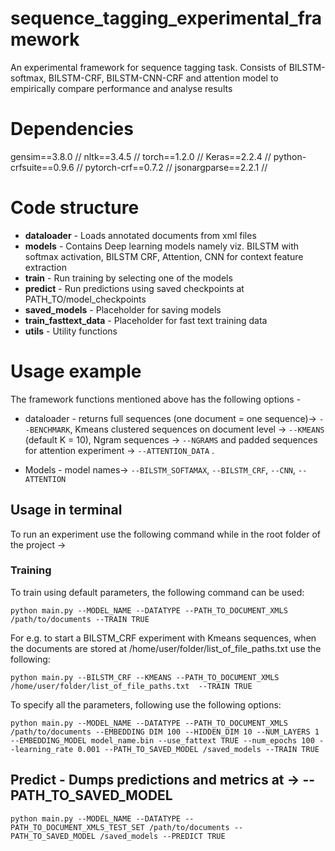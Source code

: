# sequence_tagging_experimental_framework
An experimental framework for sequence tagging task. Consists of BILSTM-softmax, BILSTM-CRF, BILSTM-CNN-CRF and attention model to empirically compare performance and analyse results

# Dependencies
gensim==3.8.0 //
nltk==3.4.5 //
torch==1.2.0 //
Keras==2.2.4 //
python-crfsuite==0.9.6 //
pytorch-crf==0.7.2 //
jsonargparse==2.2.1 //


# Code structure

* **dataloader** - Loads annotated documents from xml files
* **models**  - Contains Deep learning models namely viz. BILSTM with softmax activation, BILSTM CRF, Attention, CNN for context feature extraction
* **train**  - Run training by selecting one of the models
* **predict** -  Run predictions using saved checkpoints at PATH_TO/model_checkpoints 
* **saved_models**  - Placeholder for saving models
* **train_fasttext_data**  - Placeholder for fast text training data
* **utils**  - Utility functions 




# Usage example

The framework functions mentioned above has the following options - 
* dataloader - returns full sequences (one document = one sequence)-> `--BENCHMARK`, Kmeans clustered sequences on document level -> `--KMEANS` (default K = 10), Ngram sequences -> `--NGRAMS` and padded sequences for attention experiment -> `--ATTENTION_DATA` .

* Models - model names-> `--BILSTM_SOFTAMAX`, `--BILSTM_CRF`, `--CNN`, `--ATTENTION`

## Usage in terminal
To run an experiment use the following command while in the root folder of the project ->
### Training
To train using default parameters, the following command can be used:
```
python main.py --MODEL_NAME --DATATYPE --PATH_TO_DOCUMENT_XMLS /path/to/documents --TRAIN TRUE
```
For e.g. to start a BILSTM_CRF experiment with Kmeans sequences, when the documents are stored at /home/user/folder/list_of_file_paths.txt use the following:
```
python main.py --BILSTM_CRF --KMEANS --PATH_TO_DOCUMENT_XMLS /home/user/folder/list_of_file_paths.txt  --TRAIN TRUE
```

To specify all the parameters, following use the following options:
```
python main.py --MODEL_NAME --DATATYPE --PATH_TO_DOCUMENT_XMLS /path/to/documents --EMBEDDING DIM 100 --HIDDEN_DIM 10 --NUM_LAYERS 1 --EMBEDDING_MODEL model_name.bin --use_fattext TRUE --num_epochs 100 --learning_rate 0.001 --PATH_TO_SAVED_MODEL /saved_models --TRAIN TRUE
```
## Predict - Dumps predictions and metrics at -> --PATH_TO_SAVED_MODEL

```
python main.py --MODEL_NAME --DATATYPE --PATH_TO_DOCUMENT_XMLS_TEST_SET /path/to/documents --PATH_TO_SAVED_MODEL /saved_models --PREDICT TRUE
```
